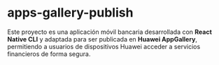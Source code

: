 # apps-gallery-publish
Este proyecto es una aplicación móvil bancaria desarrollada con **React Native CLI** y adaptada para ser publicada en **Huawei AppGallery**, permitiendo a usuarios de dispositivos Huawei acceder a servicios financieros de forma segura.
